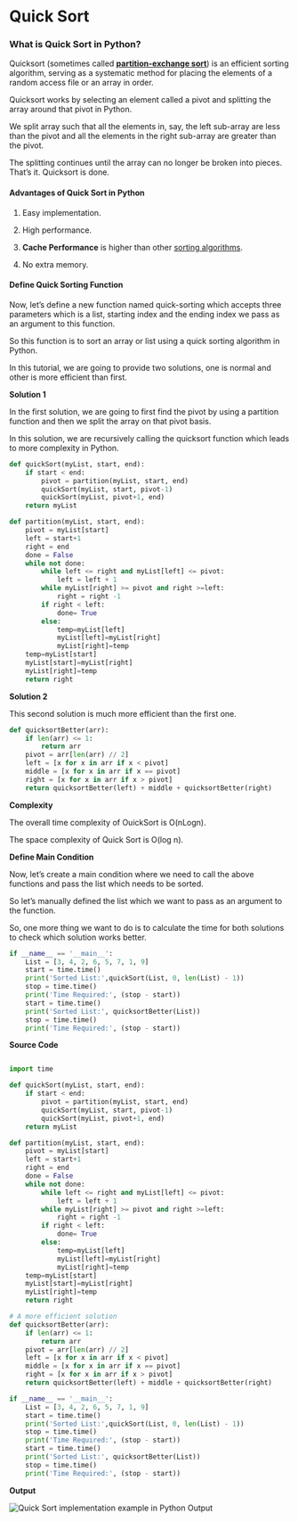 # Quick Sort

### What is Quick Sort in Python?

Quicksort \(sometimes called [**partition-exchange sort**](https://en.wikipedia.org/wiki/Quicksort)\) is an efficient sorting algorithm, serving as a systematic method for placing the elements of a random access file or an array in order.

Quicksort works by selecting an element called a pivot and splitting the array around that pivot in Python.

We split array such that all the elements in, say, the left sub-array are less than the pivot and all the elements in the right sub-array are greater than the pivot.

The splitting continues until the array can no longer be broken into pieces. That’s it. Quicksort is done.

#### Advantages of Quick Sort in Python

1. Easy implementation.

2. High performance.

3. **Cache Performance** is higher than other [sorting algorithms](https://codezup.com//merge-sort-implementation-example-python/).

4. No extra memory.

#### Define Quick Sorting Function

Now, let’s define a new function named quick-sorting which accepts three parameters which is a list, starting index and the ending index we pass as an argument to this function.

So this function is to sort an array or list using a quick sorting algorithm in Python.

In this tutorial, we are going to provide two solutions, one is normal and other is more efficient than first.

**Solution 1**

In the first solution, we are going to first find the pivot by using a partition function and then we split the array on that pivot basis.

In this solution, we are recursively calling the quicksort function which leads to more complexity in Python.

```py
def quickSort(myList, start, end):
    if start < end:
        pivot = partition(myList, start, end)
        quickSort(myList, start, pivot-1)
        quickSort(myList, pivot+1, end)
    return myList

def partition(myList, start, end):
    pivot = myList[start]
    left = start+1
    right = end
    done = False
    while not done:
        while left <= right and myList[left] <= pivot:
            left = left + 1
        while myList[right] >= pivot and right >=left:
            right = right -1
        if right < left:
            done= True
        else:
            temp=myList[left]
            myList[left]=myList[right]
            myList[right]=temp
    temp=myList[start]
    myList[start]=myList[right]
    myList[right]=temp
    return right
```

**Solution 2**

This second solution is much more efficient than the first one.

```py
def quicksortBetter(arr):
    if len(arr) <= 1:
        return arr
    pivot = arr[len(arr) // 2]
    left = [x for x in arr if x < pivot]
    middle = [x for x in arr if x == pivot]
    right = [x for x in arr if x > pivot]
    return quicksortBetter(left) + middle + quicksortBetter(right)
```

**Complexity**

The overall time complexity of OuickSort is O\(nLogn\).

The space complexity of Quick Sort is O\(log n\).

**Define Main Condition**

Now, let’s create a main condition where we need to call the above functions and pass the list which needs to be sorted.

So let’s manually defined the list which we want to pass as an argument to the function.

So, one more thing we want to do is to calculate the time for both solutions to check which solution works better.

```py
if __name__ == '__main__':
    List = [3, 4, 2, 6, 5, 7, 1, 9]
    start = time.time()
    print('Sorted List:',quickSort(List, 0, len(List) - 1))
    stop = time.time()
    print('Time Required:', (stop - start))
    start = time.time()
    print('Sorted List:', quicksortBetter(List))
    stop = time.time()
    print('Time Required:', (stop - start))
```

**Source Code**

```py

import time

def quickSort(myList, start, end):
    if start < end:
        pivot = partition(myList, start, end)
        quickSort(myList, start, pivot-1)
        quickSort(myList, pivot+1, end)
    return myList

def partition(myList, start, end):
    pivot = myList[start]
    left = start+1
    right = end
    done = False
    while not done:
        while left <= right and myList[left] <= pivot:
            left = left + 1
        while myList[right] >= pivot and right >=left:
            right = right -1
        if right < left:
            done= True
        else:
            temp=myList[left]
            myList[left]=myList[right]
            myList[right]=temp
    temp=myList[start]
    myList[start]=myList[right]
    myList[right]=temp
    return right

# A more efficient solution
def quicksortBetter(arr):
    if len(arr) <= 1:
        return arr
    pivot = arr[len(arr) // 2]
    left = [x for x in arr if x < pivot]
    middle = [x for x in arr if x == pivot]
    right = [x for x in arr if x > pivot]
    return quicksortBetter(left) + middle + quicksortBetter(right)

if __name__ == '__main__':
    List = [3, 4, 2, 6, 5, 7, 1, 9]
    start = time.time()
    print('Sorted List:',quickSort(List, 0, len(List) - 1))
    stop = time.time()
    print('Time Required:', (stop - start))
    start = time.time()
    print('Sorted List:', quicksortBetter(List))
    stop = time.time()
    print('Time Required:', (stop - start))
```

**Output**

![Quick Sort implementation example in Python Output](https://i1.wp.com/codezup.com/wp-content/uploads/2020/01/Quick-Sort-implementation-example-in-Python-Output.png?resize=665%2C309&ssl=1)

